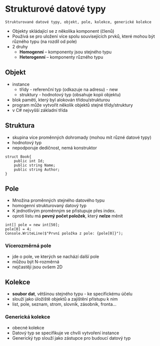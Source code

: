 # Strukturové datové typy

`Strukturované datové typy, objekt, pole, kolekce, generické kolekce`

- Objekty skládající se z několika komponent (členů)
- Používá se pro uložení více spolu souvisejících prvků, které mohou být různého typu (na rozdíl od pole)
- 2 druhy
  - **Homogenní** – komponenty jsou stejného typu
  - **Heterogenní** – komponenty různého typu

## Objekt

- instance 
  - třídy - referenční typ (odkazuje na adresu) - new 
  - struktury - hodnotový typ (obsahuje kopii objektu) 
- blok paměti, který byl alokován třídou/strukturou 
- program může vytvořit několik objektů stejné třídy/struktury 
- v C# nejvyšší základní třída 

## Struktura

- skupina více proměnných dohromady (mohou mít různé datové typy)
- hodnotový typ
- nepodporuje dedičnost, nemá konstruktor

```Csharp
struct Book{
    public int Id;
    public string Name;
    public string Author;
}
```

## Pole

- Množina proměnných stejného datového typu
- homogenní strukturovaný datový typ
- K jednotlivým proměnným se přistupuje přes index.
- oproti listu má **pevný počet položek**, který **nelze** měnit

```Csharp
int[] pole = new int[50];
pole[0] = 4;
Console.WriteLine($"První položka z pole: {pole[0]}");
```

### Vícerozměrná pole

- jde o pole, ve kterých se nachází další pole
- můžou být N-rozměrná
- nejčastěji jsou ovšem 2D

## Kolekce

- **soubor dat**, většinou stejného typu - ke specifickému účelu
- slouží jako úložiště objektů a zajištění přístupu k nim
- list, pole, seznam, strom, slovník, zásobník, fronta...

### Generická kolekce

- obecné kolekce
- Datový typ se specifikuje ve chvíli vytvoření instance
- Generický typ slouží jako zástupce pro budoucí datový typ
